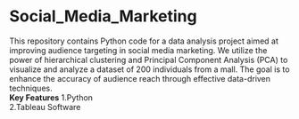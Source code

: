 # Social_Media_Marketing
This repository contains Python code for a data analysis project aimed at improving audience targeting in social media marketing. We utilize the power of hierarchical clustering and Principal Component Analysis (PCA) to visualize and analyze a dataset of 200 individuals from a mall.  The goal is to enhance the accuracy of audience reach through effective data-driven techniques.<br>
**Key Features**
1.Python<br>
2.Tableau Software
